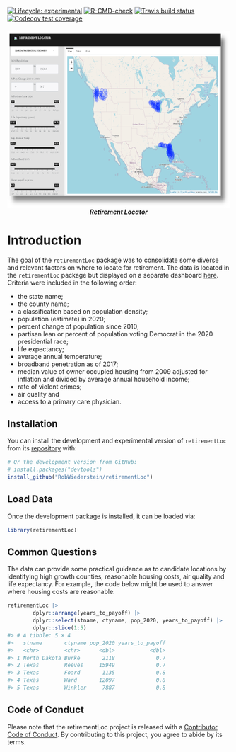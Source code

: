 
<!-- README.md is generated from README.Rmd. Please edit that file -->
<!-- badges: start -->

[![Lifecycle:
experimental](https://img.shields.io/badge/lifecycle-experimental-orange.svg)](https://lifecycle.r-lib.org/articles/stages.html#experimental)
[![R-CMD-check](https://github.com/RobWiederstein/retirement/workflows/R-CMD-check/badge.svg)](https://github.com/RobWiederstein/retirement/actions)
[![Travis build
status](https://travis-ci.com/RobWiederstein/retirement.svg?branch=main)](https://travis-ci.com/RobWiederstein/retirement)
[![Codecov test
coverage](https://codecov.io/gh/RobWiederstein/retirement/branch/main/graph/badge.svg)](https://codecov.io/gh/RobWiederstein/retirement?branch=main)
<!-- badges: end -->

<h5 align="center">
<a href="https://rob-wiederstein.shinyapps.io/retirement-dashboard/?_ga=2.138388592.1542637753.1630614255-2110524801.1630416115"><img src='man/figures/retirement-dashboard.png' align="center" height="400"/><br/></a>
<a href="https://rob-wiederstein.shinyapps.io/retirement-dashboard/?_ga=2.138388592.1542637753.1630614255-2110524801.1630416115">Retirement
Locator</a>
</h5>

# Introduction

The goal of the `retirementLoc` package was to consolidate some diverse
and relevant factors on where to locate for retirement. The data is
located in the `retirementLoc` package but displayed on a separate
dashboard
[here](https://rob-wiederstein.shinyapps.io/retirement-dashboard/?_ga=2.138388592.1542637753.1630614255-2110524801.1630416115).
Criteria were included in the following order:

-   the state name;
-   the county name;
-   a classification based on population density;
-   population (estimate) in 2020;
-   percent change of population since 2010;
-   partisan lean or percent of population voting Democrat in the 2020
    presidential race;
-   life expectancy;
-   average annual temperature;
-   broadband penetration as of 2017;
-   median value of owner occupied housing from 2009 adjusted for
    inflation and divided by average annual household income;
-   rate of violent crimes;
-   air quality and
-   access to a primary care physician.

## Installation

You can install the development and experimental version of
`retirementLoc` from its
[repository](https://github.com/RobWiederstein/retirementLoc) with:

``` r
# Or the development version from GitHub:
# install.packages("devtools")
install_github("RobWiederstein/retirementLoc")
```

## Load Data

Once the development package is installed, it can be loaded via:

``` r
library(retirementLoc)
```

## Common Questions

The data can provide some practical guidance as to candidate locations
by identifying high growth counties, reasonable housing costs, air
quality and life expectancy. For example, the code below might be used
to answer where housing costs are reasonable:

``` r
retirementLoc |>
        dplyr::arrange(years_to_payoff) |>
        dplyr::select(stname, ctyname, pop_2020, years_to_payoff) |>
        dplyr::slice(1:5)
#> # A tibble: 5 × 4
#>   stname       ctyname pop_2020 years_to_payoff
#>   <chr>        <chr>      <dbl>           <dbl>
#> 1 North Dakota Burke       2118             0.7
#> 2 Texas        Reeves     15949             0.7
#> 3 Texas        Foard       1135             0.8
#> 4 Texas        Ward       12097             0.8
#> 5 Texas        Winkler     7887             0.8
```

<!--You'll still need to render `README.Rmd` regularly, to keep `README.md` up-to-date. `devtools::build_readme()` is handy for this. You could also use GitHub Actions to re-render `README.Rmd` every time you push. An example workflow can be found here: <https://github.com/r-lib/actions/tree/master/examples>.


# Displaying Code Blocks

In that case, don't forget to commit and push the resulting figure files, so they display on GitHub and CRAN.
-->

## Code of Conduct

Please note that the retirementLoc project is released with a
[Contributor Code of
Conduct](https://contributor-covenant.org/version/2/0/CODE_OF_CONDUCT.html).
By contributing to this project, you agree to abide by its terms.
